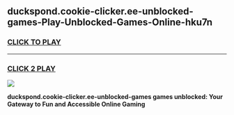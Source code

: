 
## duckspond.cookie-clicker.ee-unblocked-games-Play-Unblocked-Games-Online-hku7n
<h3>
<a href="https://premium76.site?title=duckspond.cookie-clicker.ee-unblocked-games&ref=24A">CLICK TO PLAY</a></h3>
<hr>

<h3>
<a href="https://premium76.site?title=duckspond.cookie-clicker.ee-unblocked-games&ref=24A">CLICK 2 PLAY</a>
  
</h3>

<a href="https://premium76.site?title=duckspond.cookie-clicker.ee-unblocked-games&ref=24A"><img src="https://clearcache.store/games.png"></a>


**duckspond.cookie-clicker.ee-unblocked-games games unblocked: Your Gateway to Fun and Accessible Online Gaming**
